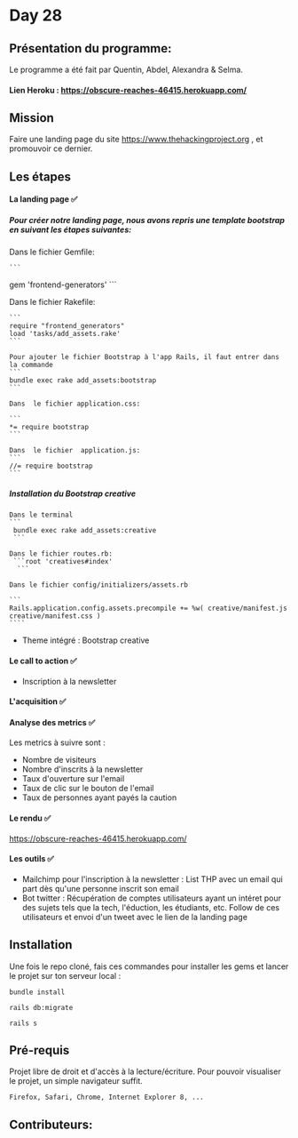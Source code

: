 # Day 28

## Présentation du programme:
Le programme a été fait par Quentin, Abdel, Alexandra & Selma. 

#### Lien Heroku : https://obscure-reaches-46415.herokuapp.com/

## Mission

Faire une landing page du site https://www.thehackingproject.org , et promouvoir ce dernier.


## Les étapes 


#### La landing page ✅
##### Pour créer notre landing page, nous avons repris une template bootstrap en suivant les étapes suivantes:

Dans le fichier Gemfile:

	```
gem 'frontend-generators'
	```


Dans le fichier Rakefile:

	```
	require "frontend_generators"
	load 'tasks/add_assets.rake'
	```

	Pour ajouter le fichier Bootstrap à l'app Rails, il faut entrer dans la commande 
	```
	bundle exec rake add_assets:bootstrap
	```

	Dans  le fichier application.css:

	```
	*= require bootstrap
	```

	Dans  le fichier  application.js:
	```
	//= require bootstrap
	```
    
 ##### Installation du Bootstrap creative 

 	Dans le terminal 
 	``` 
 	 bundle exec rake add_assets:creative
 	 ```

 	Dans le fichier routes.rb:
 	 ```root 'creatives#index'
 	  ```

 	Dans le fichier config/initializers/assets.rb

 	```
 	Rails.application.config.assets.precompile += %w( creative/manifest.js creative/manifest.css )
 	````


- Theme intégré : Bootstrap creative

#### Le call to action ✅

- Inscription à la newsletter

#### L'acquisition ✅

#### Analyse des metrics ✅

Les metrics à suivre sont : 
- Nombre de visiteurs
- Nombre d'inscrits à la newsletter
- Taux d'ouverture sur l'email
- Taux de clic sur le bouton de l'email
- Taux de personnes ayant payés la caution

#### Le rendu ✅

https://obscure-reaches-46415.herokuapp.com/

#### Les outils ✅

- Mailchimp pour l'inscription à la newsletter : 
List THP avec un email qui part dès qu'une personne inscrit son email
- Bot twitter : 
Récupération de comptes utilisateurs ayant un intéret pour des sujets tels que la tech, l'éduction, les étudiants, etc. Follow de ces utilisateurs et envoi d'un tweet avec le lien de la landing page


## Installation

Une fois le repo cloné, fais ces commandes pour installer les gems et lancer le projet sur ton serveur local :


```
bundle install 
```

```
rails db:migrate 
```

```
rails s
```


## Pré-requis

Projet libre de droit et d'accès à la lecture/écriture. Pour pouvoir visualiser le projet, un simple navigateur suffit.
```
Firefox, Safari, Chrome, Internet Explorer 8, ...
```









## Contributeurs:



